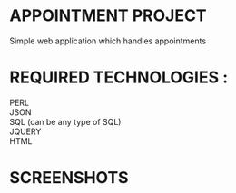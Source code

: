 # APPOINTMENT PROJECT
Simple web application which handles appointments

# REQUIRED TECHNOLOGIES : 
PERL<br/>
JSON<br/>
SQL (can be any type of SQL)<br/>
JQUERY<br/>
HTML<br/>

# SCREENSHOTS

